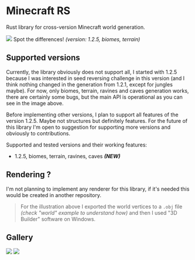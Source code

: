 # Minecraft RS

Rust library for cross-version Minecraft world generation.

![](https://raw.githubusercontent.com/mindstorm38/minecraftrs/master/docs/working_generation.png)
Spot the differences! *(version: 1.2.5, biomes, terrain)*

## Supported versions
Currently, the library obviously does not support all, I started with 1.2.5 because I was interested in seed reversing challenge in this version (and I think nothing changed in the generation from 1.2.1, except for jungles maybe). For now, only biomes, terrain, ravines and caves generation works, there are certainly some bugs, but the main API is operational as you can see in the image above.

Before implementing other versions, I plan to support all features of the version 1.2.5. Maybe not structures but definitely features. For the future of this library I'm open to suggestion for supporting more versions and obviously to contributions.

Supported and tested versions and their working features:
- 1.2.5, biomes, terrain, ravines, caves ***(NEW)***

## Rendering ?
I'm not planning to implement any renderer for this library, if it's needed this would be created in another repository.

> For the illustration above I exported the world vertices to a `.obj` file *(check "world" example to understand how)* and then I used "3D Builder" software on Windows.

## Gallery
![](https://raw.githubusercontent.com/mindstorm38/minecraftrs/master/docs/working_ravines.png)
![](https://raw.githubusercontent.com/mindstorm38/minecraftrs/master/docs/working_caves.png)
